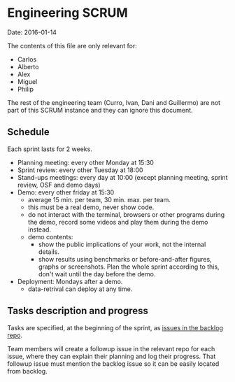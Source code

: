 # Engineering SCRUM

Date: 2016-01-14

The contents of this file are only relevant for:

- Carlos
- Alberto
- Alex
- Miguel
- Philip

The rest of the engineering team (Curro, Ivan, Dani and Guillermo) are not part of this SCRUM instance and they can ignore this document.

## Schedule

Each sprint lasts for 2 weeks.

- Planning meeting: every other Monday at 15:30
- Sprint review: every other Tuesday at 18:00
- Stand-ups meetings: every day at 10:00 (except planning meeting, sprint review, OSF and demo days)
- Demo: every other friday at 15:30
   - average 15 min. per team, 30 min. max. per team.
   - this must be a real demo, never show code.
   - do not interact with the terminal, browsers or other programs during the demo, record some videos and play them during the demo instead.
   - demo contents:
      - show the public implications of your work, not the internal details.
      - show results using benchmarks or before-and-after figures, graphs or screenshots. Plan the whole sprint according to this, don't wait until the day before the demo. 
- Deployment: Mondays after a demo.
   - data-retrival can deploy at any time.

## Tasks description and progress

Tasks are specified, at the beginning of the sprint, as [issues in the backlog repo](http://github.com/src-d/backlog/issues).

Team members will create a followup issue in the relevant repo for each issue, where they can explain their planning and log their progress. That followup issue must mention the backlog issue so it can be easily located from backlog.

